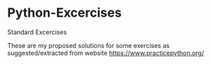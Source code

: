 # Python-Excercises
Standard Excercises

These are my proposed solutions for some exercises as suggested/extracted from website https://www.practicepython.org/
